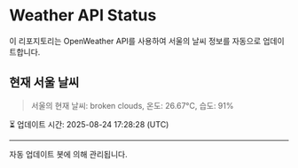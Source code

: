 
# Weather API Status

이 리포지토리는 OpenWeather API를 사용하여 서울의 날씨 정보를 자동으로 업데이트합니다.

## 현재 서울 날씨
> 서울의 현재 날씨: broken clouds, 온도: 26.67°C, 습도: 91%

⏳ 업데이트 시간: 2025-08-24 17:28:28 (UTC)

---
자동 업데이트 봇에 의해 관리됩니다.
